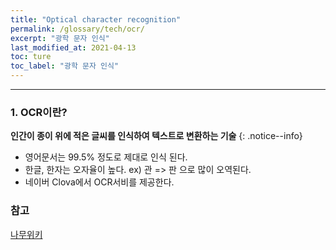 ```yaml
---
title: "Optical character recognition"
permalink: /glossary/tech/ocr/
excerpt: "광학 문자 인식"
last_modified_at: 2021-04-13
toc: ture
toc_label: "광학 문자 인식"
---
```


---

### 1. OCR이란?

**인간이 종이 위에 적은 글씨를 인식하여 텍스트로 변환하는 기술**
{: .notice--info}

- 영어문서는 99.5% 정도로 제대로 인식 된다.
- 한글, 한자는 오자율이 높다. ex) 관 => 판 으로 많이 오역된다.
- 네이버 Clova에서 OCR서비를 제공한다.

### 참고

[나무위키](https://namu.wiki/w/OCR)